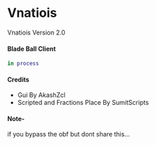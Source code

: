 # Vnatiois
Vnatiois Version 2.0
 #### Blade Ball Client
```lua
in process
```

#### Credits
- Gui By AkashZcl
- Scripted and Fractions Place By SumitScripts

#### Note- 
if you bypass the obf but dont share this...

